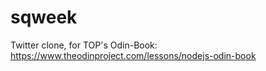 # sqweek
Twitter clone, for TOP's Odin-Book: https://www.theodinproject.com/lessons/nodejs-odin-book
